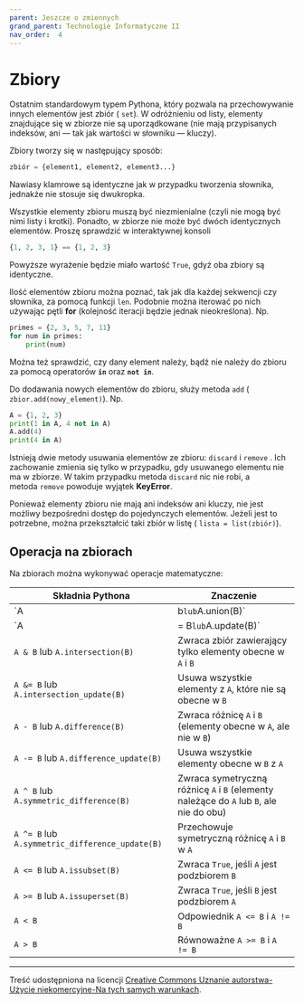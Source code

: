 ```yaml
---
parent: Jeszcze o zmiennych
grand_parent: Technologie Informatyczne II
nav_order:  4
---
```


# Zbiory

Ostatnim standardowym typem Pythona, który pozwala na przechowywanie innych elementów jest zbiór ( `set`). W odróżnieniu od listy, elementy znajdujące się w zbiorze nie są uporządkowane (nie mają przypisanych indeksów, ani — tak jak wartości w słowniku — kluczy).

Zbiory tworzy się w następujący sposób:

```python
zbiór = {element1, element2, element3...}
```

Nawiasy klamrowe są identyczne jak w przypadku tworzenia słownika, jednakże nie stosuje się dwukropka.

Wszystkie elementy zbioru muszą być niezmienialne (czyli nie mogą być nimi listy i krotki). Ponadto, w zbiorze nie może być dwóch identycznych elementów. Proszę sprawdzić w interaktywnej konsoli

```python
{1, 2, 3, 1} == {1, 2, 3}

```

Powyższe wyrażenie będzie miało wartość `True`, gdyż oba zbiory są identyczne.

Ilość elementów zbioru można poznać, tak jak dla każdej sekwencji czy słownika, za pomocą funkcji `len`. Podobnie można iterować po nich używając pętli **for** (kolejność iteracji będzie jednak nieokreślona). Np.

```python
primes = {2, 3, 5, 7, 11}
for num in primes:
    print(num)
```

Można też sprawdzić, czy dany element należy, bądź nie należy do zbioru za pomocą operatorów **`in`** oraz **`not in`**.

Do dodawania nowych elementów do zbioru, służy metoda `add` ( `zbior.add(nowy_element)`). Np.

```python
A = {1, 2, 3}
print(1 in A, 4 not in A)
A.add(4)
print(4 in A)
```

Istnieją dwie metody usuwania elementów ze zbioru: `discard` i `remove` . Ich zachowanie zmienia się tylko w przypadku, gdy usuwanego elementu nie ma w zbiorze. W takim przypadku metoda `discard` nic nie robi, a metoda `remove` powoduje wyjątek **KeyError**.

Ponieważ elementy zbioru nie mają ani indeksów ani kluczy, nie jest możliwy bezpośredni dostęp do pojedynczych elementów. Jeżeli jest to potrzebne, można przekształcić taki zbiór w listę ( `lista = list(zbiór)`).

## Operacja na zbiorach

Na zbiorach można wykonywać operacje matematyczne:

| Składnia Pythona                                | Znaczenie                                                                               |
| ----------------------------------------------- | --------------------------------------------------------------------------------------- |
| `A | b` lub `A.union(B)`                        | Zwraca zbiór, który zawiera elementy zarówno z `A` jak i z `B`                          |
| `A |= B` lub `A.update(B)`                      | Dodaje wszystkie elementy obecne w `B` do `A`                                           |
| `A & B` lub `A.intersection(B)`                 | Zwraca zbiór zawierający tylko elementy obecne w `A` i `B`                              |
| `A &= B` lub `A.intersection_update(B)`         | Usuwa wszystkie elementy z `A`, które nie są obecne w `B`                               |
| `A - B` lub `A.difference(B)`                   | Zwraca różnicę `A` i `B` (elementy obecne w `A`, ale nie w `B`)                         |
| `A -= B` lub `A.difference_update(B)`           | Usuwa wszystkie elementy obecne w `B` z `A`                                             |
| `A ^ B` lub `A.symmetric_difference(B)`         | Zwraca symetryczną różnicę `A` i `B` (elementy należące do `A` lub `B`, ale nie do obu) |
| `A ^= B` lub `A.symmetric_difference_update(B)` | Przechowuje symetryczną różnicę `A` i `B` w `A`                                         |
| `A <= B` lub `A.issubset(B)`                    | Zwraca `True`, jeśli `A` jest podzbiorem `B`                                            |
| `A >= B` lub `A.issuperset(B)`                  | Zwraca `True`, jeśli `B` jest podzbiorem `A`                                            |
| `A < B`                                         | Odpowiednik `A <= B` i `A != B`                                                         |
| `A > B`                                         | Równoważne `A >= B` i `A != B`                                                          |

---

Treść udostępniona na licencji [Creative Commons Uznanie autorstwa-Użycie niekomercyjne-Na tych samych warunkach](https://creativecommons.org/licenses/by-nc-sa/4.0/deed.pl).
